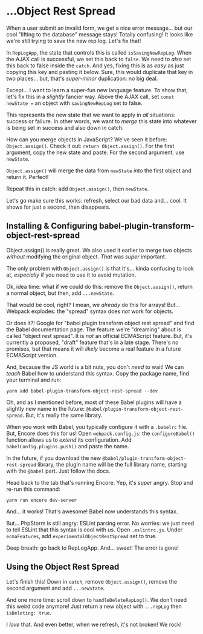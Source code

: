 # ...Object Rest Spread

When a user submit an invalid form, we get a nice error message... but our cool
"lifting to the database" message stays! Totally confusing! It looks like we're
*still* trying to save the new rep log. Let's fix that!

In `RepLogApp`, the state that controls this is called `isSavingNewRepLog`. When
the AJAX call is successful, we set this back to `false`. We need to *also* set
this back to false inside the `catch`. And yes, fixing this is as *easy* as just
copying this key and pasting it below. Sure, this would duplicate that key in two
places... but, that's *super-minor* duplication: no big deal.

Except... I want to learn a super-fun new language feature. To show that, let's fix
this in a *slightly* fancier way. Above the AJAX call, set `const newState =` an
object with `savingNewRepLog` set to false.

This represents the new state that we want to apply in *all* situations: success
or failure. In other words, we want to *merge* this state into whatever is being
set in success and also down in catch.

How can you merge objects in JavaScript? We've seen it before: `Object.assign()`.
Check it out: `return Object.assign()`. For the first argument, copy the new state
and paste. For the second argument, use `newState`.

`Object.assign()` will merge the data from `newState` *into* the first object and
return it. Perfect!

Repeat this in catch: add `Object.assign()`, then `newState`.

Let's go make sure this works: refresh, select our bad data and... cool. It shows
for just a second, then disappears.

## Installing & Configuring babel-plugin-transform-object-rest-spread

Object.assign() is really great. We also used it earlier to merge two objects
*without* modifying the original object. *That* was *super* important.

The only problem with `Object.assign()` is that it's... kinda confusing to look
at, *especially* if you need to use it to avoid mutation.

Ok, idea time: what if we could do this: remove the `Object.assign()`, return a normal
object, but then, add `...newState`.

That would be cool, right? I mean, we *already* do this for arrays! But... Webpack
explodes: the "spread" syntax does *not* work for objects.

Or does it?! Google for "babel plugin transform object rest spread" and find the
Babel documentation page. The feature we're "dreaming" about is called
"object rest spread". It is *not* an official ECMAScript feature. But, it's currently
a proposed, "draft" feature that's in a late stage. There's no promises, but that
means it will *likely* become a real feature in a future ECMAScript version.

And, because the JS world is a bit nuts, you don't *need* to wait! We can *teach*
Babel how to understand this syntax. Copy the package name, find your terminal
and run:

```terminal
yarn add babel-plugin-transform-object-rest-spread --dev
```

Oh, and as I mentioned before, most of these Babel plugins will have a slightly
new name in the future: `@babel/plugin-transform-object-rest-spread`. But, it's
really the same library.

When you work with Babel, you typically configure it with a `.babelrc` file. But,
Encore does this for us! Open `webpack.config.js`: the `configureBabel()` function
allows us to *extend* its configuration. Add `babelConfig.plugins.push()` and
paste the name.

In the future, if you download the new `@babel/plugin-transform-object-rest-spread`
library, the plugin name will be the full library name, starting with the `@babel`
part. Just follow the docs.

Head back to the tab that's running Encore. Yep, it's *super* angry. Stop and re-run
this command:

```terminal-silent
yarn run encore dev-server
```

And... it works! That's awesome! Babel now understands this syntax.

But... PhpStorm is still angry: ESLint parsing error. No worries: we just need to
tell ESLint that this syntax is cool with us. Open `.eslintrc.js`. Under `ecmaFeatures`,
add `experimentalObjectRestSpread` set to true.

Deep breath: go back to RepLogApp. And... sweet! The error is gone!

## Using the Object Rest Spread

Let's finish this! Down in `catch`, remove `Object.assign()`, remove the second
argument and add `...newState`.

And one more time: scroll down to `handleDeleteRepLog()`. We don't need this weird
code anymore! Just return a new object with `...repLog` then `isDeleting: true`.

I *love* that. And even better, when we refresh, it's not broken! We rock!
